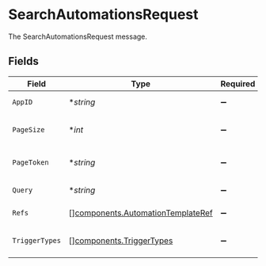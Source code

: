 # SearchAutomationsRequest

The SearchAutomationsRequest message.


## Fields

| Field                                                                                  | Type                                                                                   | Required                                                                               | Description                                                                            |
| -------------------------------------------------------------------------------------- | -------------------------------------------------------------------------------------- | -------------------------------------------------------------------------------------- | -------------------------------------------------------------------------------------- |
| `AppID`                                                                                | **string*                                                                              | :heavy_minus_sign:                                                                     | The appId field.                                                                       |
| `PageSize`                                                                             | **int*                                                                                 | :heavy_minus_sign:                                                                     | The pageSize field.                                                                    |
| `PageToken`                                                                            | **string*                                                                              | :heavy_minus_sign:                                                                     | The pageToken field.                                                                   |
| `Query`                                                                                | **string*                                                                              | :heavy_minus_sign:                                                                     | The query field.                                                                       |
| `Refs`                                                                                 | [][components.AutomationTemplateRef](../../models/components/automationtemplateref.md) | :heavy_minus_sign:                                                                     | The refs field.                                                                        |
| `TriggerTypes`                                                                         | [][components.TriggerTypes](../../models/components/triggertypes.md)                   | :heavy_minus_sign:                                                                     | The triggerTypes field.                                                                |